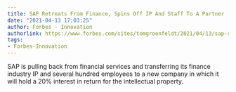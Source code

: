 ```yaml
---
title: SAP Retreats From Finance, Spins Off IP And Staff To A Partner
date: "2021-04-13 17:03:25"
author: Forbes - Innovation
authorlink: https://www.forbes.com/sites/tomgroenfeldt/2021/04/13/sap-retreats-from-finance-spins-off-ip-and-staff-to-a-partner/
tags:
- Forbes-Innovation
---
```

SAP is pulling back from financial services and transferring its finance industry IP and several hundred employees to a new company in which it will hold a 20% interest in return for the intellectual property.
